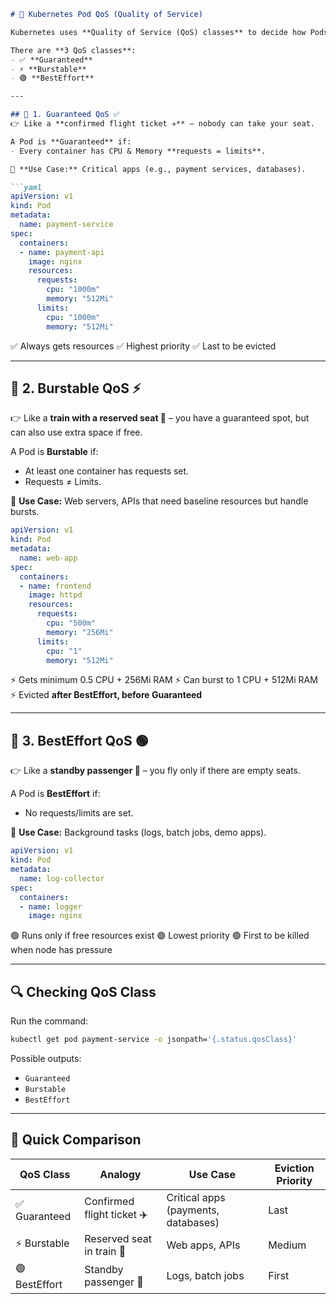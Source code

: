 
````markdown
# 🚀 Kubernetes Pod QoS (Quality of Service)  

Kubernetes uses **Quality of Service (QoS) classes** to decide how Pods get resources and which Pods are **evicted first** when nodes run out of CPU/Memory.  

There are **3 QoS classes**:  
- ✅ **Guaranteed**  
- ⚡ **Burstable**  
- 🟢 **BestEffort**  

---

## 🔹 1. Guaranteed QoS ✅  
👉 Like a **confirmed flight ticket ✈️** – nobody can take your seat.  

A Pod is **Guaranteed** if:  
- Every container has CPU & Memory **requests = limits**.  

📌 **Use Case:** Critical apps (e.g., payment services, databases).  

```yaml
apiVersion: v1
kind: Pod
metadata:
  name: payment-service
spec:
  containers:
  - name: payment-api
    image: nginx
    resources:
      requests:
        cpu: "1000m"
        memory: "512Mi"
      limits:
        cpu: "1000m"
        memory: "512Mi"
````

✅ Always gets resources
✅ Highest priority
✅ Last to be evicted

---

## 🔹 2. Burstable QoS ⚡

👉 Like a **train with a reserved seat 🚆** – you have a guaranteed spot, but can also use extra space if free.

A Pod is **Burstable** if:

* At least one container has requests set.
* Requests ≠ Limits.

📌 **Use Case:** Web servers, APIs that need baseline resources but handle bursts.

```yaml
apiVersion: v1
kind: Pod
metadata:
  name: web-app
spec:
  containers:
  - name: frontend
    image: httpd
    resources:
      requests:
        cpu: "500m"
        memory: "256Mi"
      limits:
        cpu: "1"
        memory: "512Mi"
```

⚡ Gets minimum 0.5 CPU + 256Mi RAM
⚡ Can burst to 1 CPU + 512Mi RAM
⚡ Evicted **after BestEffort, before Guaranteed**

---

## 🔹 3. BestEffort QoS 🟢

👉 Like a **standby passenger 🧳** – you fly only if there are empty seats.

A Pod is **BestEffort** if:

* No requests/limits are set.

📌 **Use Case:** Background tasks (logs, batch jobs, demo apps).

```yaml
apiVersion: v1
kind: Pod
metadata:
  name: log-collector
spec:
  containers:
  - name: logger
    image: nginx
```

🟢 Runs only if free resources exist
🟢 Lowest priority
🟢 First to be killed when node has pressure

---

## 🔍 Checking QoS Class

Run the command:

```bash
kubectl get pod payment-service -o jsonpath='{.status.qosClass}'
```

Possible outputs:

* `Guaranteed`
* `Burstable`
* `BestEffort`

---

## 🎯 Quick Comparison

| **QoS Class** | **Analogy**                | **Use Case**                        | **Eviction Priority** |
| ------------- | -------------------------- | ----------------------------------- | --------------------- |
| ✅ Guaranteed  | Confirmed flight ticket ✈️ | Critical apps (payments, databases) | Last                  |
| ⚡ Burstable   | Reserved seat in train 🚆  | Web apps, APIs                      | Medium                |
| 🟢 BestEffort | Standby passenger 🧳       | Logs, batch jobs                    | First                 |

